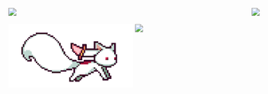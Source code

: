 <p>
  <a href="https://count.getloli.com/"><img src="https://count.getloli.com/get/@RaulMS03?theme=asoul"></a>
  <img src="https://weather-icon.journeyad.repl.co/@shanghai?v=1" align="right">
</p>

<img align="right" width="250px" src="https://img.nyakku.moe/profile/kinako.png" />

<img align="left" width="250px" src="白狐.gif" />
